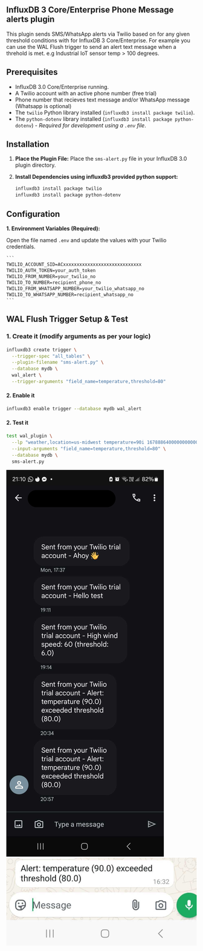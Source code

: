 ## InfluxDB 3 Core/Enterprise Phone Message alerts plugin

This plugin sends SMS/WhatsApp alerts via Twilio based on for any given threshold conditions with for  InfluxDB 3 Core/Enterprise. For example you can use the WAL Flush trigger to send an alert text message when a threhold is met. e.g Industrial IoT sensor temp > 100 degrees.

## Prerequisites

*   InfluxDB 3.0 Core/Enterprise running.
*   A Twilio account with an active phone number (free trial)
*   Phone number that recieves text message and/or WhatsApp message (Whatsapp is optional)
*   The `twilio` Python library installed (`influxdb3 install package twilio`).
*   The `python-dotenv` library installed (`influxdb3 install package python-dotenv`) - *Required for development using a `.env` file*.

## Installation

1.  **Place the Plugin File:** Place the `sms-alert.py` file in your InfluxDB 3.0 plugin directory.

2.  **Install Dependencies using influxdb3 provided python support:**
    ```bash
    influxdb3 install package twilio
    influxdb3 install package python-dotenv
    ```

## Configuration

**1. Environment Variables (Required):**

 Open the file named `.env` and update the values with your Twilio credentials. 

    ```
    TWILIO_ACCOUNT_SID=ACxxxxxxxxxxxxxxxxxxxxxxxxxxxxx
    TWILIO_AUTH_TOKEN=your_auth_token
    TWILIO_FROM_NUMBER=your_twilio_no
    TWILIO_TO_NUMBER=recipient_phone_no
    TWILIO_FROM_WHATSAPP_NUMBER=your_twilio_whatsapp_no 
    TWILIO_TO_WHATSAPP_NUMBER=recipient_whatsapp_no
    ```

## WAL Flush Trigger Setup & Test

### 1. Create it (modify arguments as per your logic)
```bash
influxdb3 create trigger \
  --trigger-spec "all_tables" \
  --plugin-filename "sms-alert.py" \
  --database mydb \
  wal_alert \
  --trigger-arguments "field_name=temperature,threshold=80"
```

#### 2. Enable it
```bash
influxdb3 enable trigger --database mydb wal_alert
```

#### 2. Test it
```bash
test wal_plugin \
  --lp "weather,location=us-midwest temperature=90i 1678886400000000000" \
  --input-arguments "field_name=temperature,threshold=80" \
  --database mydb \
  sms-alert.py
```

![SMS Alert Screenshot](./screenshot.png)
![WhatsApp Alert Screenshot](./whatsapp.png)

